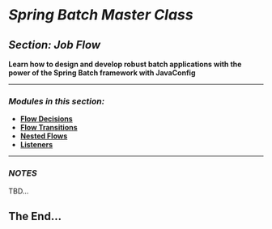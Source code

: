 # *Spring Batch Master Class*

##  *Section: Job Flow*

**Learn how to design and develop robust batch applications with the power of the Spring Batch framework with JavaConfig**

---

### *Modules in this section:*
 - **[Flow Decisions](https://github.com/mickknutson/spring_batch_course/tree/master/StudentWork/code/spring_batch_section_flow/spring_batch_section_decisions)**
 - **[Flow Transitions](https://github.com/mickknutson/spring_batch_course/tree/master/StudentWork/code/spring_batch_section_flow/spring_batch_section_transitions)**
 - **[Nested Flows](https://github.com/mickknutson/spring_batch_course/tree/master/StudentWork/code/spring_batch_section_flow/spring_batch_section_nested_flows)**
 - **[Listeners](https://github.com/mickknutson/spring_batch_course/tree/master/StudentWork/code/spring_batch_section_flow/spring_batch_section_listeners)**

---

### *NOTES*

TBD...


## The End...
